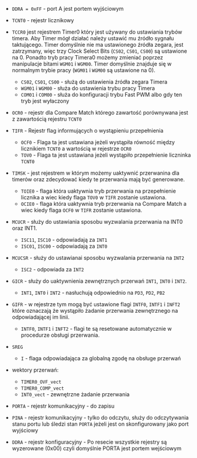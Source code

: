 - `DDRA = 0xFF` - port A jest portem wyjściowym 

- `TCNT0` - rejestr licznikowy

- `TCCR0` jest rejestrem Timer0 który jest używany do ustawiania trybów timera. Aby Timer mógł działać należy ustawić mu źródło sygnału taktującego. Timer domyślnie nie ma ustawionego źródła zegara, jest zatrzymany, więc trzy Clock Select Bits (`CS02`, `CS01`, `CS00`) są ustawione na 0. Ponadto tryb pracy Timera0 możemy zmieniać poprzez manipulacje bitami `WGM01` i `WGM00`. Timer domyślnie znajduje się w normalnym trybie pracy (`WGM01` i `WGM00` są ustawione na 0).
  - `CS02`, `CS01`, `CS00` - służą do ustawienia źródła zegara Timera
  - `WGM01` i `WGM00` - służa do ustawienia trybu pracy Timera
  - `COM01` i `COM00` - służa do konfiguracji trybu Fast PWM albo gdy ten tryb jest wyłaczony

- `OCR0` - rejestr dla Compare Match którego zawartość porównywana jest z zawartością rejestru `TCNT0`

- `TIFR` - Rejestr flag informujących o wystąpieniu przepełnienia
  - `OCF0` - Flaga ta jest ustawiana jeżeli wystąpiła równość między licznikiem `TCNT0` a wartością w rejestrze `OCR0`
  - `TOV0` - Flaga ta jest ustawiana jeżeli wystąpiło przepełnienie liczninka `TCNT0` 

- `TIMSK` - jest rejestrem w którym możemy uaktywnić przerwanina dla timerów oraz zdecydować kiedy te przerwania mają być generowane.
  - `TOIE0` - flaga która uaktywnia tryb przerwania na przepełnienie licznika a wiec kiedy flaga `TOV0` w `TIFR` zostanie ustawiona.
  - `OCIE0` - flaga która uaktywnia tryb przerwania na Compare Match a wiec kiedy flaga `OCF0` w `TIFR` zostanie ustawiona.

- `MCUCR` - służy do ustawiania sposobu wyzwalania przerwania na INT0 oraz INT1.
  - `ISC11`, `ISC10` - odpowiadają za `INT1`
  - `ISC01`, `ISC00` - odpowiadają za `INT0`

- `MCUCSR` - służy do ustawianai sposobu wyzwalania przerwania na `INT2`
  - `ISC2` - odpowiada za `INT2`

- `GICR` - służy do uaktywnienia zewnętrznych przerwań `INT1`, `INT0` i `INT2`.
  -  `INT1`, `INT0` i `INT2` - nasłuchują odpowiednio na `PD3`, `PD2`, `PB2`

- `GIFR` - w rejestrze tym mogą być ustawione flagi `INTF0`, `INTF1` i `INFT2` które oznaczają że wystąpiło żadanie przerwania zewnętrznego na odpowiadającej im linii.
  - `INTF0`, `INTF1` i `INFT2` - flagi te są resetowane automatycznie w procedurze obsługi przerwania.

- `SREG`
  - `I` - flaga odpowiadająca za globalną zgodę na obsługe przerwań
  

- wektory przerwań:
  - `TIMER0_OVF_vect`
  - `TIMER0_COMP_vect`
  - `INT0_vect` - zewnętrzne żadanie przerwania

- `PORTA` - rejestr komunikacyjny - do zapisu
- `PINA` - rejestr komunikacyjny - tylko do odczytu, służy do odczytywania stanu portu lub śledzi stan `PORTA` jeżeli jest on skonfigurowany jako port wyjściowy
- `DDRA` - rejestr konfiguracyjny - Po resecie wszystkie rejestry są wyzerowane (0x00) czyli domyślnie PORTA jest portem wejściowym